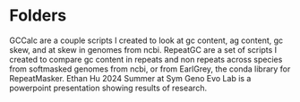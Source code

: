 # Folders
GCCalc are a couple scripts I created to look at gc content, ag content, gc skew, and at skew in genomes from ncbi.
RepeatGC are a set of scripts I created to compare gc content in repeats and non repeats across species from softmasked genomes from ncbi, or from EarlGrey, the conda library for RepeatMasker.
Ethan Hu 2024 Summer at Sym Geno Evo Lab is a powerpoint presentation showing results of research.
